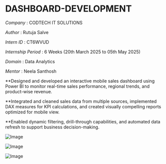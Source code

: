 # DASHBOARD-DEVELOPMENT

*Company* : CODTECH IT SOLUTIONS

*Author* : Rutuja Salve

*Intern ID* : CT6WVUD

*Internship Period* : 6 Weeks (20th March 2025 to 05th May 2025)

*Domain* : Data Analytics

*Mentor* :  Neela Santhosh

**Designed and developed an interactive mobile sales dashboard using Power BI to monitor real-time sales performance, regional trends, and product-wise revenue. 

**Integrated and cleaned sales data from multiple sources, implemented DAX measures for KPI calculations, and created visually compelling reports optimized for mobile view. 

**Enabled dynamic filtering, drill-through capabilities, and automated data refresh to support business decision-making.

![Image](https://github.com/user-attachments/assets/5631198c-551a-4970-9312-afc143bb5654)

![Image](https://github.com/user-attachments/assets/39a00c0d-f8d9-4f7b-9064-5ad30f7ef683)

![Image](https://github.com/user-attachments/assets/d30fc507-b819-4af4-90fa-7472c8d5ba3b)
